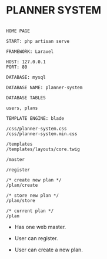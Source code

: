 PLANNER SYSTEM
==============

```

HOME PAGE

START: php artisan serve

FRAMEWORK: Laravel

HOST: 127.0.0.1
PORT: 80

DATABASE: mysql

DATABASE NAME: planner-system

DATABASE TABLES

users, plans

TEMPLATE ENGINE: blade

/css/planner-system.css
/css/planner-system.min.css

/templates
/templates/layouts/core.twig

/master

/register

/* create new plan */
/plan/create

/* store new plan */
/plan/store

/* current plan */
/plan 

```

- Has one web master.

- User can register.
- User can create a new plan.
